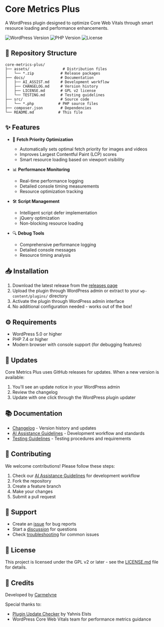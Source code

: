 # Core Metrics Plus

A WordPress plugin designed to optimize Core Web Vitals through smart resource loading and performance enhancements.

![WordPress Version](https://img.shields.io/wordpress/plugin/wp-version/core-metrics-plus)
![PHP Version](https://img.shields.io/badge/PHP-7.4%2B-blue)
![License](https://img.shields.io/github/license/carmelyne/core-metrics-plus)

## 📁 Repository Structure

```
core-metrics-plus/
├── assets/               # Distribution files
│   └── *.zip            # Release packages
├── docs/                # Documentation
│   ├── AI_ASSIST.md     # Development workflow
│   ├── CHANGELOG.md     # Version history
│   ├── LICENSE.md       # GPL v2 license
│   └── TESTING.md       # Testing guidelines
├── src/                 # Source code
│   └── *.php           # PHP source files
├── composer.json        # Dependencies
└── README.md           # This file
```

## ✨ Features

- 🚀 **Fetch Priority Optimization**
  - Automatically sets optimal fetch priority for images and videos
  - Improves Largest Contentful Paint (LCP) scores
  - Smart resource loading based on viewport visibility

- 📊 **Performance Monitoring**
  - Real-time performance logging
  - Detailed console timing measurements
  - Resource optimization tracking

- 🛠 **Script Management**
  - Intelligent script defer implementation
  - jQuery optimization
  - Non-blocking resource loading

- 🔍 **Debug Tools**
  - Comprehensive performance logging
  - Detailed console messages
  - Resource timing analysis

## 📥 Installation

1. Download the latest release from the [releases page](https://github.com/carmelyne/core-metrics-plus/releases)
2. Upload the plugin through WordPress admin or extract to your `wp-content/plugins/` directory
3. Activate the plugin through WordPress admin interface
4. No additional configuration needed - works out of the box!

## ⚙️ Requirements

- WordPress 5.0 or higher
- PHP 7.4 or higher
- Modern browser with console support (for debugging features)

## 🔄 Updates

Core Metrics Plus uses GitHub releases for updates. When a new version is available:
1. You'll see an update notice in your WordPress admin
2. Review the changelog
3. Update with one click through the WordPress plugin updater

## 📚 Documentation

- [Changelog](docs/CHANGELOG.md) - Version history and updates
- [AI Assistance Guidelines](docs/AI_ASSIST.md) - Development workflow and standards
- [Testing Guidelines](docs/TESTING.md) - Testing procedures and requirements

## 🤝 Contributing

We welcome contributions! Please follow these steps:

1. Check our [AI Assistance Guidelines](docs/AI_ASSIST.md) for development workflow
2. Fork the repository
3. Create a feature branch
4. Make your changes
5. Submit a pull request

## 💬 Support

- Create an [issue](https://github.com/carmelyne/core-metrics-plus/issues) for bug reports
- Start a [discussion](https://github.com/carmelyne/core-metrics-plus/discussions) for questions
- Check [troubleshooting](docs/AI_ASSIST.md#troubleshooting) for common issues

## 📄 License

This project is licensed under the GPL v2 or later - see the [LICENSE.md](docs/LICENSE.md) file for details.

## 👏 Credits

Developed by [Carmelyne](https://github.com/carmelyne)

Special thanks to:
- [Plugin Update Checker](https://github.com/YahnisElsts/plugin-update-checker) by Yahnis Elsts
- WordPress Core Web Vitals team for performance metrics guidance
